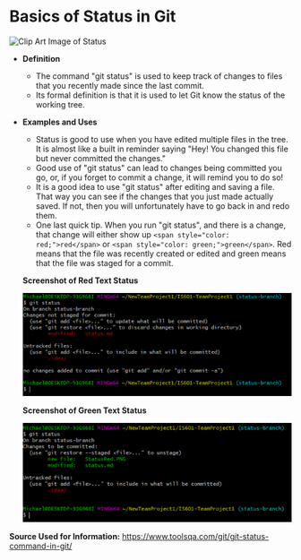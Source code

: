 # Basics of Status in Git

![Clip Art Image of Status](https://about.gitlab.com/images/blogimages/git-tricks/git-tricks-cover-image.png)

* **Definition**

    * The command "git status" is used to keep track of changes to files that you recently made since the last commit.
    * Its formal definition is that it is used to let Git know the status of the working tree.

* **Examples and Uses**

    * Status is good to use when you have edited multiple files in the tree. It is almost like a built in reminder saying "Hey! You changed this file but never committed the changes."
    * Good use of "git status" can lead to changes being committed you go, or, if you forget to commit a change, it will remind you to do so!
    * It is a good idea to use "git status" after editing and saving a file. That way you can see if the changes that you just made actually saved. If not, then you will unfortunately have to go back in and redo them.
    * One last quick tip. When you run "git status", and there is a change, that change will either show up ```<span style="color: red;">red</span>``` or ```<span style="color: green;">green</span>```. Red means that the file was recently created or edited and green means that the file was staged for a commit.
    
    **Screenshot of Red Text Status**

    ![Image of Red Status](/StatusRed.PNG)

    **Screenshot of Green Text Status**

    ![Image of Green Status](/StatusGreen.PNG)
    
**Source Used for Information:** https://www.toolsqa.com/git/git-status-command-in-git/